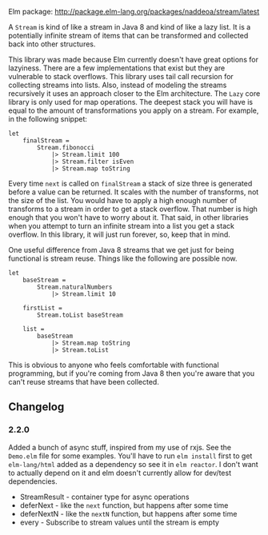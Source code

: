 
Elm package: http://package.elm-lang.org/packages/naddeoa/stream/latest

A `Stream` is kind of like a stream in Java 8 and kind of like a lazy list. It is a
potentially infinite stream of items that can be transformed and collected back into
other structures.

This library was made because Elm currently doesn't have great options for
lazyiness. There are a few implementations that exist but they are vulnerable
to stack overflows. This library uses tail call recursion for collecting
streams into lists. Also, instead of modeling the streams recursively it uses
an approach closer to the Elm architecture. The `Lazy` core library is only used for 
map operations. The deepest stack you will have is equal to the amount of transformations
you apply on a stream.  For example, in the following snippet:

    let
        finalStream =
            Stream.fibonocci
                |> Stream.limit 100
                |> Stream.filter isEven
                |> Stream.map toString

Every time `next` is called on `finalStream` a stack of size three is generated
before a value can be returned. It scales with the number of transforms, not
the size of the list. You would have to apply a high enough number of
transforms to a stream in order to get a stack overflow. That number is
high enough that you won't have to worry about it. That said, in other
libraries when you attempt to turn an infinite stream into a list you get a
stack overflow. In this library, it will just run forever, so, keep that in
mind.

One useful difference from Java 8 streams that we get just for being functional is
stream reuse. Things like the following are possible now.

    let
        baseStream =
            Stream.naturalNumbers
                |> Stream.limit 10

        firstList =
            Stream.toList baseStream

        list =
            baseStream
                |> Stream.map toString
                |> Stream.toList

This is obvious to anyone who feels comfortable with functional programming, but if
you're coming from Java 8 then you're aware that you can't reuse streams
that have been collected.

## Changelog
### 2.2.0
Added a bunch of async stuff, inspired from my use of rxjs. See the `Demo.elm`
file for some examples. You'll have to run `elm install` first to get
`elm-lang/html` added as a dependency so see it in `elm reactor`. I don't want
to actually depend on it and elm doesn't currently allow for dev/test
dependencies.

* StreamResult - container type for async operations
* deferNext - like the `next` function, but happens after some time
* deferNextN - like the `nextN` function, but happens after some time
* every - Subscribe to stream values until the stream is empty
